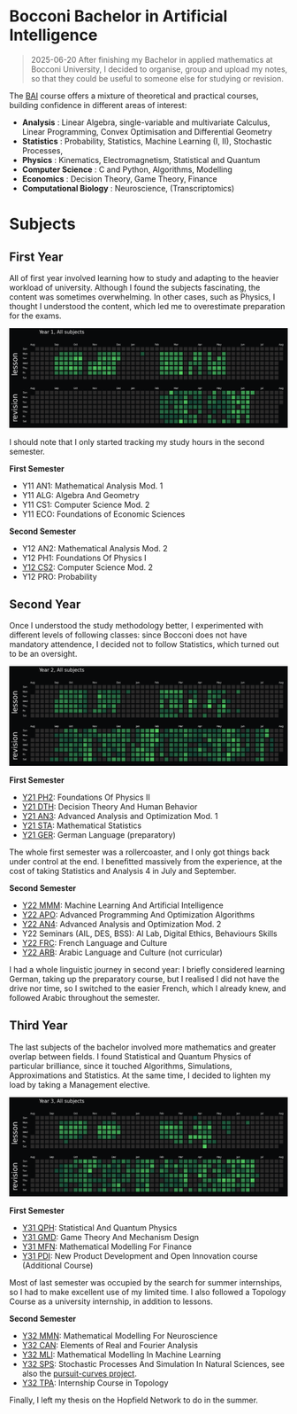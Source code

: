 # Bocconi Bachelor in Artificial Intelligence

> 2025-06-20
> After finishing my Bachelor in applied mathematics at Bocconi University, I decided to organise, group and upload my notes, so that they could be useful to someone else for studying or revision.

The [BAI](https://www.unibocconi.it/en/programs/bachelor-science/mathematical-and-computing-sciences-artificial-intelligence) course offers a mixture of theoretical and practical courses, building confidence in different areas of interest:
- **Analysis** : Linear Algebra, single-variable and multivariate Calculus, Linear Programming, Convex Optimisation and Differential Geometry
- **Statistics** : Probability, Statistics, Machine Learning (I, II), Stochastic Processes, 
- **Physics** : Kinematics, Electromagnetism, Statistical and Quantum
- **Computer Science** : C and Python, Algorithms, Modelling
- **Economics** : Decision Theory, Game Theory, Finance
- **Computational Biology** : Neuroscience, (Transcriptomics)

# Subjects
## First Year

All of first year involved learning how to study and adapting to the heavier workload of university. Although I found the subjects fascinating, the content was sometimes overwhelming. In other cases, such as Physics, I thought I understood the content, which led me to overestimate preparation for the exams.

![](img/year_1.png)

I should note that I only started tracking my study hours in the second semester.

**First Semester**
- Y11 AN1: Mathematical Analysis Mod. 1
- Y11 ALG: Algebra And Geometry
- Y11 CS1: Computer Science Mod. 2
- Y11 ECO: Foundations of Economic Sciences

**Second Semester**
- Y12 AN2: Mathematical Analysis Mod. 2
- Y12 PH1: Foundations Of Physics I
- [Y12 CS2](Y12_CS2): Computer Science Mod. 2
- Y12 PRO: Probability

## Second Year

Once I understood the study methodology better, I experimented with different levels of following classes: since Bocconi does not have mandatory attendence, I decided not to follow Statistics, which turned out to be an oversight. 

![](img/year_2.png)

**First Semester**
- [Y21 PH2](Y21_PH2): Foundations Of Physics II
- [Y21 DTH](Y21_DTH): Decision Theory And Human Behavior
- [Y21 AN3](Y21_AN3): Advanced Analysis and Optimization Mod. 1
- [Y21 STA](Y21_STA): Mathematical Statistics
- [Y21 GER](Y21_GER): German Language (preparatory)

The whole first semester was a rollercoaster, and I only got things back under control at the end. I benefitted massively from the experience, at the cost of taking Statistics and Analysis 4 in July and September.

**Second Semester**
- [Y22 MMM](Y22_MMM): Machine Learning And Artificial Intelligence
- [Y22 APO](Y22_APO): Advanced Programming And Optimization Algorithms
- [Y22 AN4](Y22_AN4): Advanced Analysis and Optimization Mod. 2
- Y22 Seminars (AIL, DES, BSS): AI Lab, Digital Ethics, Behaviours Skills
- [Y22 FRC](Y22_FRC): French Language and Culture
- [Y22 ARB](Y22_ARB): Arabic Language and Culture (not curricular)

I had a whole linguistic journey in second year: I briefly considered learning German, taking up the preparatory course, but I realised I did not have the drive nor time, so I switched to the easier French, which I already knew, and followed Arabic throughout the semester.

## Third Year

The last subjects of the bachelor involved more mathematics and greater overlap between fields. I found Statistical and Quantum Physics of particular brilliance, since it touched Algorithms, Simulations, Approximations and Statistics. At the same time, I decided to lighten my load by taking a Management elective.

![](img/year_3.png)

**First Semester**
- [Y31 QPH](Y31_QPH): Statistical And Quantum Physics
- [Y31 GMD](Y31_GMD): Game Theory And Mechanism Design
- [Y31 MFN](Y31_MFN): Mathematical Modelling For Finance
- [Y31 PDI](Y31_PDI): New Product Development and Open Innovation course (Additional Course)

Most of last semester was occupied by the search for summer internships, so I had to make excellent use of my limited time. I also followed a Topology Course as a university internship, in addition to lessons.

**Second Semester**
- [Y32 MMN](Y32_MMN): Mathematical Modelling For Neuroscience
- [Y32 CAN](Y32_CAN): Elements of Real and Fourier Analysis
- [Y32 MLI](Y32_MLI): Mathematical Modelling In Machine Learning
- [Y32 SPS](Y32_SPS): Stochastic Processes And Simulation In Natural Sciences, see also the [pursuit-curves project](https://github.com/quercia-dev/pursuit-curves).
- [Y32 TPA](Y32_TPA): Internship Course in Topology 

Finally, I left my thesis on the Hopfield Network to do in the summer. 